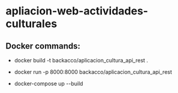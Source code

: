 # apliacion-web-actividades-culturales

## Docker commands:
- docker build -t backacco/aplicacion_cultura_api_rest .
- docker run -p 8000:8000 backacco/aplicacion_cultura_api_rest

- docker-compose up --build
